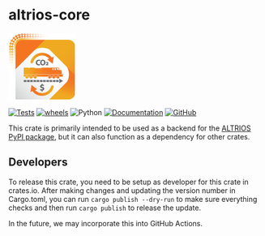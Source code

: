 # altrios-core

![Altrios Logo](https://raw.githubusercontent.com/NREL/altrios/main/.github/images/ALTRIOS-logo-web.jpg)

[![Tests](https://github.com/NREL/altrios/actions/workflows/tests.yaml/badge.svg)](https://github.com/NREL/altrios/actions/workflows/tests.yaml) [![wheels](https://github.com/NREL/altrios/actions/workflows/wheels.yaml/badge.svg)](https://github.com/NREL/altrios/actions/workflows/wheels.yaml?event=release) ![Python](https://img.shields.io/badge/python-3.9%20%7C%203.10-blue) [![Documentation](https://img.shields.io/badge/documentation-custom-blue.svg)](https://nrel.github.io/altrios/) [![GitHub](https://img.shields.io/badge/GitHub-altrios-blue.svg)](https://github.com/NREL/altrios)


This crate is primarily intended to be used as a backend for the [ALTRIOS PyPI package](https://pypi.org/project/altrios/), but it can also function as a dependency for other crates.  

## Developers
To release this crate, you need to be setup as developer for this crate in crates.io.  After making changes and updating the version number in Cargo.toml, you can run `cargo publish --dry-run` to make sure everything checks and then run `cargo publish` to release the update.  

In the future, we may incorporate this into GitHub Actions.  